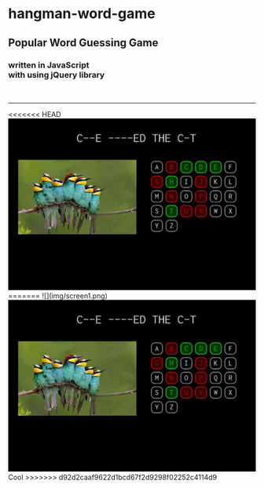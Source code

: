 # hangman-word-game

<h2>Popular Word Guessing Game</h2>
<h3>written in <strong>JavaScript</strong> <br/>
with using <strong>jQuery</strong> library</h3>
<br>
<hr>
<<<<<<< HEAD
<img src="img/screen1.jpg">
=======
![](img/screen1.png)
<img src="img/screen1.png">
Cool
>>>>>>> d92d2caaf9622d1bcd67f2d9298f02252c4114d9
